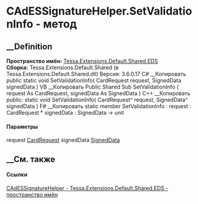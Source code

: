 # CAdESSignatureHelper.SetValidationInfo - метод
##  __Definition
 **Пространство имён:**
[Tessa.Extensions.Default.Shared.EDS](N_Tessa_Extensions_Default_Shared_EDS.htm)  
 **Сборка:** Tessa.Extensions.Default.Shared (в
Tessa.Extensions.Default.Shared.dll) Версия: 3.6.0.17
C# __Копировать
     public static void SetValidationInfo(
    	CardRequest request,
    	SignedData signedData
    )
VB __Копировать
     Public Shared Sub SetValidationInfo ( 
    	request As CardRequest,
    	signedData As SignedData
    )
C++ __Копировать
     public:
    static void SetValidationInfo(
    	CardRequest^ request, 
    	SignedData^ signedData
    )
F# __Копировать
     static member SetValidationInfo : 
            request : CardRequest * 
            signedData : SignedData -> unit 
#### Параметры
request [CardRequest](T_Tessa_Cards_CardRequest.htm)
signedData [SignedData](T_Tessa_Platform_EDS_SignedData.htm)
## __См. также
#### Ссылки
[CAdESSignatureHelper -
](T_Tessa_Extensions_Default_Shared_EDS_CAdESSignatureHelper.htm)
[Tessa.Extensions.Default.Shared.EDS - пространство
имён](N_Tessa_Extensions_Default_Shared_EDS.htm)
